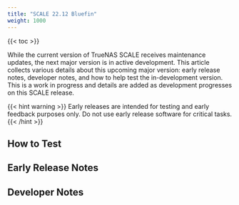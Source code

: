 ```yaml
---
title: "SCALE 22.12 Bluefin"
weight: 1000
---
```


{{< toc >}}

While the current version of TrueNAS SCALE receives maintenance updates, the next major version is in active development.
This article collects various details about this upcoming major version: early release notes, developer notes, and how to help test the in-development version.
This is a work in progress and details are added as development progresses on this SCALE release.

{{< hint warning >}}
Early releases are intended for testing and early feedback purposes only.
Do not use early release software for critical tasks.
{{< /hint >}}

## How to Test

## Early Release Notes

## Developer Notes

